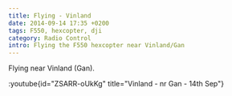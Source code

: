 ```yaml
---
title: Flying - Vinland
date: 2014-09-14 17:35 +0200
tags: F550, hexcopter, dji
category: Radio Control
intro: Flying the F550 hexcopter near Vinland/Gan
---
```


Flying near Vinland (Gan).

:youtube{id="ZSARR-oUkKg" title="Vinland - nr Gan - 14th Sep"}
